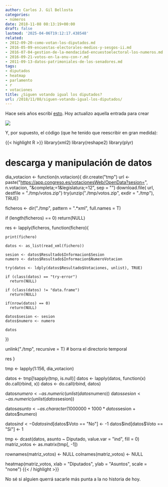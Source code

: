 ```yaml
---
author: Carlos J. Gil Bellosta
categories:
- números
date: 2018-11-08 08:13:19+00:00
draft: false
lastmod: '2025-04-06T19:12:17.438548'
related:
- 2012-09-20-como-votan-los-diputados.md
- 2016-05-09-encuestas-electorales-medios-y-sesgos-ii.md
- 2016-07-04-gestion-de-la-mendacidad-encuestoelectoral-los-numeros.md
- 2016-09-21-votos-en-la-onu-con-r.md
- 2011-09-13-datos-patrimoniales-de-los-senadores.md
tags:
- diputados
- heatmap
- parlamento
- r
- votaciones
title: ¿Siguen votando igual los diputados?
url: /2018/11/08/siguen-votando-igual-los-diputados/
---
```


Hace seis años escribí [esto](https://datanalytics.com/2012/09/20/como-votan-los-diputados/). Hoy actualizo aquella entrada para crear

![](/wp-uploads/2018/11/votos_diputados.png#center)

Y, por supuesto, el código (que he tenido que reescribir en gran medida):

{{< highlight R >}}
library(xml2)
library(reshape2)
library(plyr)

# descarga y manipulación de datos

dia_votacion <- function(n.votacion){
  dir.create("tmp")
  url <- paste("https://app.congreso.es/votacionesWeb/OpenData?sesion=",
                n.votacion, "&completa;=1&legislatura;=12", sep = "")
  download.file( url, destfile = "./tmp/votos.zip")
  try(unzip("./tmp/votos.zip", exdir = "./tmp"), TRUE)

  ficheros <- dir("./tmp", pattern = ".*xml", full.names = T)

  if (length(ficheros) == 0)
    return(NULL)

  res <- lapply(ficheros, function(fichero){

    print(fichero)

    datos <- as_list(read_xml(fichero))

    sesion <- datos$Resultado$Informacion$Sesion
    numero <- datos$Resultado$Informacion$NumeroVotacion

    try(datos <- ldply(datos$Resultado$Votaciones, unlist), TRUE)

    if (class(datos) == "try-error")
      return(NULL)

    if (class(datos) != "data.frame")
      return(NULL)

    if(nrow(datos) == 0)
      return(NULL)

    datos$sesion <- sesion
    datos$numero <- numero

    datos
  })

  unlink("./tmp", recursive = T)      # borra el directorio temporal

  res
}

tmp <- lapply(1:156, dia_votacion)

datos <- tmp[!sapply(tmp, is.null)]
datos <- lapply(datos, function(x) do.call(rbind, x))
datos <- do.call(rbind, datos)

datos$numero <- as.numeric(unlist(datos$numero))
datos$sesion <- as.numeric(unlist(datos$sesion))

datos$asunto <- as.character(1000000 + 1000 * datos$sesion + datos$numero)

datos$ind <- 0
datos$ind[datos$Voto == "No"] <- -1
datos$ind[datos$Voto == "Sí"] <- 1

tmp <- dcast(datos, asunto ~ Diputado, value.var = "ind", fill = 0)
matriz_votos <- as.matrix(tmp[, -1])

rownames(matriz_votos) <- NULL
colnames(matriz_votos) <- NULL

heatmap(matriz_votos, xlab = "Diputados", ylab = "Asuntos", scale = "none")
{{< / highlight >}}

No sé si alguien querrá sacarle más punta a la no historia de hoy.